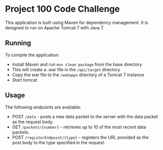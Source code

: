 Project 100 Code Challenge
===========

This application is built using Maven for dependency management. It is designed to run on Apache Tomcat 7 with Java 7.

Running
-------

To compile the application:
* Install Maven and run `mvn clean package` from the base directory
* This will create a .war file in the `/api/target` directory
* Copy the war file to the `/webapps` directory of a Tomcat 7 instance
* Start tomcat

Usage
-----

The following endpoints are available:
* POST `/data` - posts a new data packet to the server with the data packet as the request body.
* GET `/packets/{number}` - retrieves up to 10 of the most recent data packets.
* POST `/registerEndpoint/{type}` - registers the URL provided as the post body to the type specified in the request.